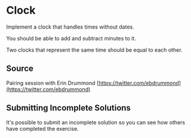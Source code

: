 # Clock

Implement a clock that handles times without dates.

You should be able to add and subtract minutes to it.

Two clocks that represent the same time should be equal to each other.


## Source

Pairing session with Erin Drummond [https://twitter.com/ebdrummond](https://twitter.com/ebdrummond)

## Submitting Incomplete Solutions
It's possible to submit an incomplete solution so you can see how others have completed the exercise.
